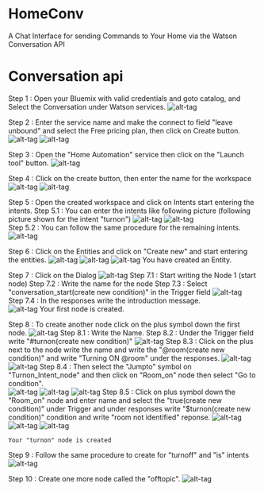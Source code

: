 # HomeConv
A Chat Interface for sending Commands to Your Home via the Watson Conversation API 

# Conversation api

Step 1 : Open your Bluemix with valid credentials and goto catalog, and Select the Conversation under Watson services.
		![alt-tag](https://github.com/shyampurk/HomeConv/blob/master/screenshots/conv_api/conv_api_1.png)

Step 2 : Enter the service name and make the connect to field "leave unbound" and select the Free pricing plan, then click on Create button.
		![alt-tag](https://github.com/shyampurk/HomeConv/blob/master/screenshots/conv_api/conv_api_2.png)
		![alt-tag](https://github.com/shyampurk/HomeConv/blob/master/screenshots/conv_api/conv_api_3.png)
		

Step 3 : Open the "Home Automation" service then click on the "Launch tool" button.
		![alt-tag](https://github.com/shyampurk/HomeConv/blob/master/screenshots/conv_api/conv_api_4.png)
		
Step 4 : Click on the create button, then enter the name for the workspace
		![alt-tag](https://github.com/shyampurk/HomeConv/blob/master/screenshots/conv_api/conv_api_5.png)
		![alt-tag](https://github.com/shyampurk/HomeConv/blob/master/screenshots/conv_api/conv_api_6.png)
		
Step 5 : Open the created workspace and click on Intents start entering the intents.
	Step 5.1 : You can enter the intents like following picture (following picture shown for the intent "turnon")
	![alt-tag](https://github.com/shyampurk/HomeConv/blob/master/screenshots/conv_api/conv_api_7.png)
	![alt-tag](https://github.com/shyampurk/HomeConv/blob/master/screenshots/conv_api/conv_api_8.png)		
	Step 5.2 : You can follow the same procedure for the remaining intents.
	![alt-tag](https://github.com/shyampurk/HomeConv/blob/master/screenshots/conv_api/conv_api_9.png)

Step 6 : Click on the Entities and click on "Create new" and start entering the entities.
	![alt-tag](https://github.com/shyampurk/HomeConv/blob/master/screenshots/conv_api/conv_api_10.png)
	![alt-tag](https://github.com/shyampurk/HomeConv/blob/master/screenshots/conv_api/conv_api_11.png)
	![alt-tag](https://github.com/shyampurk/HomeConv/blob/master/screenshots/conv_api/conv_api_12.png)
	You have created an Entity.

Step 7 : Click on the Dialog 
	![alt-tag](https://github.com/shyampurk/HomeConv/blob/master/screenshots/conv_api/conv_api_13.png)
	Step 7.1 : Start writing the Node 1 (start node)
	Step 7.2 : Write the name for the node
	Step 7.3 : Select "conversation_start(create new condition)" in the Trigger field
	![alt-tag](https://github.com/shyampurk/HomeConv/blob/master/screenshots/conv_api/conv_api_14.png)	
	Step 7.4 : In the responses write the introduction message.			   			   
	![alt-tag](https://github.com/shyampurk/HomeConv/blob/master/screenshots/conv_api/conv_api_15.png)
	Your first node is created.


Step 8 : To create another node click on the plus symbol down the first node.
	![alt-tag](https://github.com/shyampurk/HomeConv/blob/master/screenshots/conv_api/conv_api_16.png)
	Step 8.1 : Write the Name.
	Step 8.2 : Under the Trigger field write "#turnon(create new condition)"
	![alt-tag](https://github.com/shyampurk/HomeConv/blob/master/screenshots/conv_api/conv_api_17.png)
	Step 8.3 : Click on the plus next to the node write the name and write the "@room(create new condition)" and write "Turning ON @room" under the responses.
	![alt-tag](https://github.com/shyampurk/HomeConv/blob/master/screenshots/conv_api/conv_api_18.png)
	![alt-tag](https://github.com/shyampurk/HomeConv/blob/master/screenshots/conv_api/conv_api_19.png)
	Step 8.4 : Then select the "Jumpto" symbol on "Turnon_Intent_node" and then click on "Room_on" node then select "Go to condition".	
	![alt-tag](https://github.com/shyampurk/HomeConv/blob/master/screenshots/conv_api/conv_api_20.png)
	![alt-tag](https://github.com/shyampurk/HomeConv/blob/master/screenshots/conv_api/conv_api_21.png)
	![alt-tag](https://github.com/shyampurk/HomeConv/blob/master/screenshots/conv_api/conv_api_22.png)
	Step 8.5 : Click on plus symbol down the "Room_on" node
	and enter name and select the "true(create new condition)" under Trigger and under responses write "$turnon(create new condition)" condition and write "room not identified" reponse.
	![alt-tag](https://github.com/shyampurk/HomeConv/blob/master/screenshots/conv_api/conv_api_23.png)
	![alt-tag](https://github.com/shyampurk/HomeConv/blob/master/screenshots/conv_api/conv_api_24.png)
	![alt-tag](https://github.com/shyampurk/HomeConv/blob/master/screenshots/conv_api/conv_api_25.png)
	

	Your "turnon" node is created
	
												

Step 9 : Follow the same procedure to create for "turnoff" and "is" intents
	![alt-tag](https://github.com/shyampurk/HomeConv/blob/master/screenshots/conv_api/conv_api_26.png)

Step 10 : Create one more node called the "offtopic".
	![alt-tag](https://github.com/shyampurk/HomeConv/blob/master/screenshots/conv_api/conv_api_27.png)



